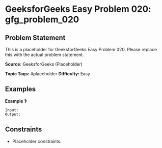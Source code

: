 # GeeksforGeeks Easy Problem 020: gfg_problem_020

## Problem Statement

This is a placeholder for GeeksforGeeks Easy Problem 020.
Please replace this with the actual problem statement.

**Source:** GeeksforGeeks (Placeholder)

**Topic Tags:** #placeholder
**Difficulty:** Easy

## Examples

**Example 1:**

```
Input:
Output:
```

## Constraints

- Placeholder constraints.

